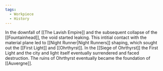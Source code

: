 ```yaml
---
tags:
  - Workpiece
  - History
---
```

In the downfall of [[The Lavish Empire]] and the subsequent collapse of the [[Fountainhead]], the void started leaking. This intitial contact with the material plane led to [[Night Runner|Night Runners]] shaping, which sought out the [[First Light]] and [[Ohrthyrst]]. 
In the [[Siege of Ohrthyrst]] the First Light and the city and light itself eventually surrendered and faced destruction. 
The ruins of Ohrthyrst eventually became the foundation of [[Auvergne]].  
